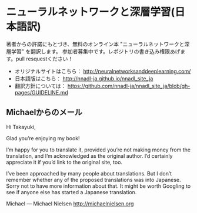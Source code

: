 ニューラルネットワークと深層学習(日本語訳)
=============

著者からの許諾にもとづき、無料のオンライン本 "ニューラルネットワークと深層学習" を翻訳します。
参加者募集中です。レポジトリの書き込み権限あげます。pull resquestください！

- オリジナルサイトはこちら： http://neuralnetworksanddeeplearning.com/
- 日本語版はこちら： http://nnadl-ja.github.io/nnadl_site_ja
- 翻訳方針については： https://github.com/nnadl-ja/nnadl_site_ja/blob/gh-pages/GUIDELINE.md

Michaelからのメール
-----------

Hi Takayuki,

Glad you’re enjoying my book!

I’m happy for you to translate it, provided you’re not making money from the translation, and I’m acknowledged as the original author.  I’d certainly appreciate it if you’d link to the original site, too.

I’ve been approached by many people about translations.  But I don’t remember whether any of the proposed translations was into Japanese.   Sorry not to have more information about that.  It might be worth Googling to see if anyone else has started a Japanese translation.

Michael
— 
Michael Nielsen
http://michaelnielsen.org

